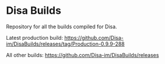 # Disa Builds

Repository for all the builds compiled for Disa.

Latest production build: https://github.com/Disa-im/DisaBuilds/releases/tag/Production-0.9.9-288

All other builds: https://github.com/Disa-im/DisaBuilds/releases
